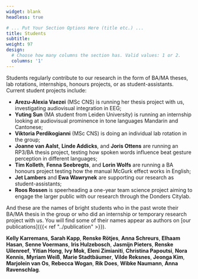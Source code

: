 ```yaml
---
widget: blank
headless: true

# ... Put Your Section Options Here (title etc.) ...
title: Students
subtitle: 
weight: 97
design:
  # Choose how many columns the section has. Valid values: 1 or 2.
  columns: '1'
---
```


Students regularly contribute to our research in the form of BA/MA theses, lab rotations, internships, honours projects, or as student-assistants. Current student projects include:

- **Arezu-Alexia Vaezei** (MSc CNS) is running her thesis project with us, investigating audiovisual integration in EEG;
- **Yuting Sun** (MA student from Leiden University) is running an internship looking at audiovisual prominence in tone languages Mandarin and Cantonese;
- **Viktoria Perdikogianni** (MSc CNS) is doing an individual lab rotation in the group;
- **Joanne van Aalst**, **Linde Addicks**, and **Joris Ottens** are running an RP3/BA thesis project, testing how spoken words influence beat gesture perception in different languages;
- **Tim Kolleth**, **Fenna Seebregts**, and **Lorin Wolfs** are running a BA honours project testing how the manual McGurk effect works in English;
- **Jet Lambers** and **Ewa Wawrynek** are supporting our research as student-assistants;
- **Roos Rossen** is speerheading a one-year team science project aiming to engage the larger public with our research through the Donders Citylab.

And these are the names of bright students who in the past wrote their BA/MA thesis in the group or who did an internship or temporary research project with us. You will find some of their names appear as authors on [our publications]({{< ref "../publication" >}}).

**Kelly Karremans**, **Sarah Kapp**, **Renske Rötjes**, **Anna Schreurs**, **Elhaam Hasan**, **Senne Voermans**, **Iris Hulzebosch**, **Jasmijn Pieters**, **Renske Uilenreef**, **Yitian Hong**, **Ivy Mok**, **Eleni Zimianiti**, **Christina Papoutsi**, **Nora Kennis**, **Myriam Weiß**, **Marie Stadtbäumer**, **Vilde Reksnes**, **Jeonga Kim**, **Marjolein van Os**, **Rebecca Wogan**, **Rik Does**, **Wibke Naumann**, **Anna Ravenschlag**.

